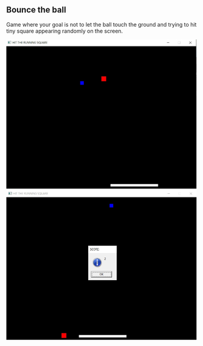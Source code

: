 <h2>Bounce the ball</h2>
<p>Game where your goal is not to let the ball touch the ground and trying to hit tiny square appearing randomly on the screen.</p>
<img alt="Game" src="https://github.com/teo0098/Bouncing-the-ball/blob/master/image.jpg">
<img alt="Game" src="https://github.com/teo0098/Bouncing-the-ball/blob/master/image2.jpg">
